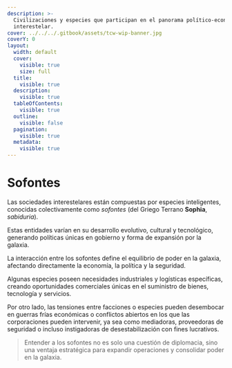 ```yaml
---
description: >-
  Civilizaciones y especies que participan en el panorama político-económico
  interestelar.
cover: ../../../.gitbook/assets/tcw-wip-banner.jpg
coverY: 0
layout:
  width: default
  cover:
    visible: true
    size: full
  title:
    visible: true
  description:
    visible: true
  tableOfContents:
    visible: true
  outline:
    visible: false
  pagination:
    visible: true
  metadata:
    visible: true
---
```


# Sofontes

Las sociedades interestelares están compuestas por especies inteligentes, conocidas colectivamente como _sofontes_ (del Griego Terrano **Sophia**, _sabiduria_).

Estas entidades varían en su desarrollo evolutivo, cultural y tecnológico, generando políticas únicas en gobierno y forma de expansión por la galaxia.

La interacción entre los sofontes define el equilibrio de poder en la galaxia, afectando directamente la economía, la política y la seguridad.

Algunas especies poseen necesidades industriales y logísticas específicas, creando oportunidades comerciales únicas en el suministro de bienes, tecnología y servicios.

Por otro lado, las tensiones entre facciones o especies pueden desembocar en guerras frías económicas o conflictos abiertos en los que las corporaciones pueden intervenir, ya sea como mediadoras, proveedoras de seguridad o incluso instigadoras de desestabilización con fines lucrativos.

> Entender a los sofontes no es solo una cuestión de diplomacia, sino una ventaja estratégica para expandir operaciones y consolidar poder en la galaxia.
